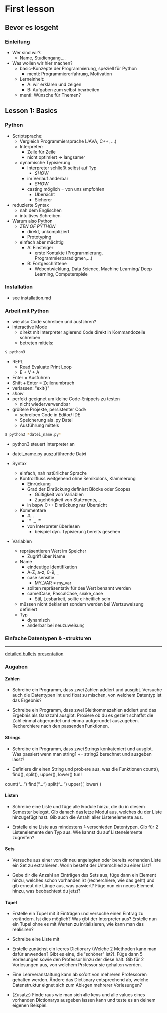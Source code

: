 # First lesson

## Bevor es losgeht

### Einleitung

- Wer sind wir?:
  - Name, Studiengang,...
- Was wollen wir hier machen?
  - basic-Konzepte der Programmierung, speziell für Python
    - menti: Programmiererfahrung, Motivation
  - Lerneinheit:
    - A: wir erklären und zeigen
    - B: Aufgaben zum selbst bearbeiten
  - menti: Wünsche für Themen?

## Lesson 1: Basics

### Python

- Scriptsprache:
  - Vergleich Programmiersprache (JAVA, C++, ...)
  - Interpreter:
    - Zeile für Zeile
    - nicht optimiert -> langsamer
  - dynamische Typisierung
    - Interpreter schließt selbst auf Typ
      - *SHOW*
    - im Verlauf änderbar
      - *SHOW*
    - casting möglich = von uns empfohlen
      - Übersicht
      - Sicherer
- reduzierte Syntax
  - nah dem Englischen
  - intuitives Schreiben
- Warum also Python
  - *ZEN OF PYTHON*
    - direkt, unkompliziert
    - Prototyping
  - einfach aber mächtig
    - A: Einsteiger
      - erste Kontakte (Programmierung, Programmierparadigmen,...)
    - B: Fortgeschrittene
      - Webentwicklung, Data Science, Machine Learning/ Deep Learning, Computerspiele

### Installation

- see installation.md

### Arbeit mit Python

- wie also Code schreiben und ausführen?
- interactive Mode
  - direkt mit Interpreter agierend
  Code direkt in Kommandozeile schreiben
  - betreten mittels:

```zsh
$ python3
```

  - REPL
    - Read Evaluate Print Loop
    - E + V + A
  - Enter = Ausführen
  - Shift + Enter = Zeilenumbruch
  - verlassen: "exit()"
  - *show*
  - perfekt geeignet um kleine Code-Snippets zu testen 
    - nicht wiederverwendbar
- größere Projekte, persistenter Code
  - schreiben Code in Editor/ IDE 
  - Speicherung als .py Datei
  - Ausführung mittels 

```zsh
$ python3 *datei_name.py* 
```
  - python3 steuert Interpreter an
  - datei_name.py auszuführende Datei

- Syntax
  - einfach, nah natürlicher Sprache
  - Kontrollfluss weitgehend ohne Semikolons, Klammerung
    - Einrückung
    - Grad der Einrückung definiert Blöcke oder Scopes
      - Gültigkeit von Variablen
      - Zugehörigkeit von Statements,...
    - in bspw C++ Einrückung nur Übersicht
  - Kommentare
    - #...
    - ''' ... '''
    - von Interpreter überlesen
      - beispiel dyn. Typisierung bereits gesehen
- Variablen
  - repräsentieren Wert im Speicher
    - Zugriff über Name
  - Name
    - eindeutige Identifikation
    - A-Z, a-z, 0-9, _
    - case sensitiv
      - MY_VAR ≠ my_var
    - sollten repräsentativ für den Wert benannt werden
    - camelCase, PascalCase, snake_case
      - Stil, Lesbarkeit, sollte einheitlich sein
  - müssen nicht deklariert sondern werden bei Wertzuweisung definiert
  - Typ
    - dynamisch
    - änderbar bei neuzuweisung

### Einfache Datentypen & -strukturen

---

[detailed bullets](https://docs.google.com/document/d/1ajODE2xZRfZ0tcr0La8fF50Lt_4n9iv19isfEGMoNlY/edit)
[presentation](https://www.mentimeter.com/app/dashboard)


### Augaben

#### Zahlen

+ Schreibe ein Programm, dass zwei Zahlen addiert und ausgibt. Versuche auch die Datentypen int und float zu mischen, von welchem Datentyp ist das Ergebnis?

+ Schreibe ein Programm, dass zwei Gleitkommazahlen addiert und das Ergebnis als Ganzzahl ausgibt. Probiere ob du es gezielt schaffst die Zahl einmal abgerundet und einmal aufgerundet auszugeben. Recherchiere nach den passenden Funktionen.

#### Strings

+ Schreibe ein Programm, dass zwei Strings konkateniert und ausgibt. Was passiert wenn man string1 += string2 berechnet und ausgeben lässt?

+ Definiere dir einen String und probiere aus, was die Funktionen count(), find(), split(), upper(), lower() tun!

count(“…“)
find(“…“)
split(“…“)
upper( )
lower( )

#### Listen

+ Schreibe eine Liste und füge alle Module hinzu, die du in diesem Semester belegst. Gib danach das letze Modul aus, welches du der Liste hinzugefügt hast. Gib auch die Anzahl aller Listenelemente aus.

+ Erstelle eine Liste aus mindestens 4 verschieden Datentypen. Gib für 2 Listenelemente den Typ aus. Wie kannst du auf Listenelemente zugreifen?

#### Sets
+ Versuche aus einer von dir neu angelegten oder bereits vorhanden Liste ein Set zu extrahieren. Worin besteht der Unterschied zu einer List?

+ Gebe dir die Anzahl an Einträgen des Sets aus, füge dann ein Element hinzu, welches schon vorhanden ist (recherchiere, wie das geht) und gib erneut die Länge aus, was passiert?
Füge nun ein neues Element hinzu, was beobachtest du jetzt?

#### Tupel
+ Erstelle ein Tupel mit 3 Einträgen und versuche einen Eintrag zu verändern. Ist dies möglich? Was gibt der Interpreter aus? Erstelle nun ein Tupel ohne es mit Werten zu initialisieren, wie kann man das realisiren?

+ Schreibe eine Liste mit 


+ Erstelle zunächst ein leeres Dictionary (Welche 2 Methoden kann man dafür anwenden? Gibt es eine, die "schöner" ist?). Füge dann 5 Vorlesungen sowie den Professor hinzu der diese hält. Gib für 2 Vorlesungen aus, von welchem Professor sie gehalten werden. 

+ Eine Lehrveranstaltung kann ab sofort von mehreren Professoren gehalten werden. Ändere das Dictionary entsprechend ab, welche Datenstruktur eignet sich zum Ablegen mehrerer Vorlesungen?

+ (Zusatz:) Finde raus wie man sich alle keys und alle values eines vorhanden Dictionarys ausgeben lassen kann und teste es an deinem eigenen Beispiel.
